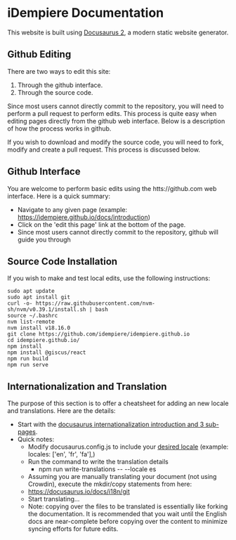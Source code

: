# iDempiere Documentation 

This website is built using [Docusaurus 2](https://docusaurus.io/), a modern static website generator.

## Github Editing

There are two ways to edit this site:
1. Through the github interface.
2. Through the source code.

Since most users cannot directly commit to the repository, you will need to perform a pull request to perform edits. This process is quite easy when editing pages directly from the github web interface. Below is a description of how the process works in github.

If you wish to download and modify the source code, you will need to fork, modify and create a pull request. This process is discussed below.

## Github Interface

You are welcome to perform basic edits using the htts://github.com web interface. Here is a quick summary:
- Navigate to any given page (example: https://idempiere.github.io/docs/introduction)
- Click on the 'edit this page' link at the bottom of the page.
- Since most users cannot directly commit to the repository, github will guide you through

## Source Code Installation

If you wish to make and test local edits, use the following instructions:

```
sudo apt update
sudo apt install git
curl -o- https://raw.githubusercontent.com/nvm-sh/nvm/v0.39.1/install.sh | bash
source ~/.bashrc
nvm list-remote
nvm install v18.16.0
git clone https://github.com/idempiere/idempiere.github.io
cd idempiere.github.io/
npm install
npm install @giscus/react
npm run build
npm run serve
```

## Internationalization and Translation
The purpose of this section is to offer a cheatsheet for adding an new locale and translations. Here are the details:
- Start with the [docusaurus internationalization introduction and 3 sub-pages](https://docusaurus.io/docs/i18n/introduction).
- Quick notes:
  - Modify docusaurus.config.js to include your [desired locale](https://saimana.com/list-of-country-locale-code/) (example: locales: ['en', 'fr', 'fa'],)
  - Run the command to write the translation details
    - npm run write-translations -- --locale es
  -  Assuming you are manually translating your document (not using Crowdin), execute the mkdir/copy statements from here:
    -  https://docusaurus.io/docs/i18n/git
  -  Start translating...
  -  Note: copying over the files to be translated is essentially like forking the documentation. It is recommended that you wait until the English docs are near-complete before copying over the content to minimize syncing efforts for future edits.
